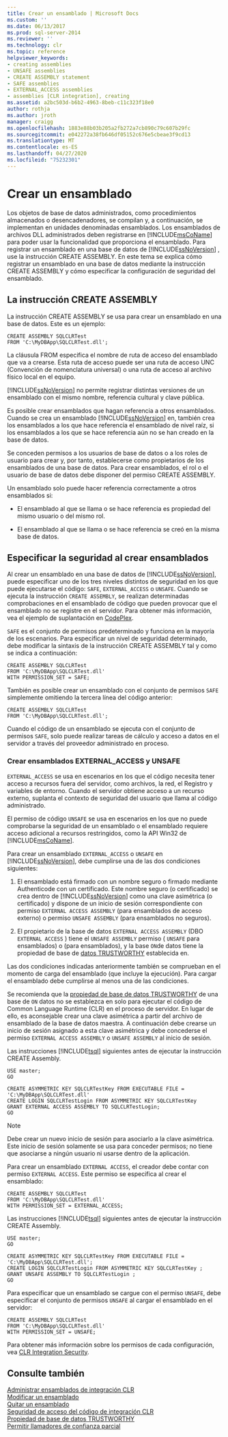 ```yaml
---
title: Crear un ensamblado | Microsoft Docs
ms.custom: ''
ms.date: 06/13/2017
ms.prod: sql-server-2014
ms.reviewer: ''
ms.technology: clr
ms.topic: reference
helpviewer_keywords:
- creating assemblies
- UNSAFE assemblies
- CREATE ASSEMBLY statement
- SAFE assemblies
- EXTERNAL_ACCESS assemblies
- assemblies [CLR integration], creating
ms.assetid: a2bc503d-b6b2-4963-8beb-c11c323f18e0
author: rothja
ms.author: jroth
manager: craigg
ms.openlocfilehash: 1883e88b03b205a2fb272a7cb890c79c607b29fc
ms.sourcegitcommit: e042272a38fb646df05152c676e5cbeae3f9cd13
ms.translationtype: MT
ms.contentlocale: es-ES
ms.lasthandoff: 04/27/2020
ms.locfileid: "75232301"
---
```

# <a name="creating-an-assembly"></a>Crear un ensamblado
  Los objetos de base de datos administrados, como procedimientos almacenados o desencadenadores, se compilan y, a continuación, se implementan en unidades denominadas ensamblados. Los ensamblados de archivos DLL administrados deben registrarse en [!INCLUDE[msCoName](../../../includes/ssnoversion-md.md)] para poder usar la funcionalidad que proporciona el ensamblado. Para registrar un ensamblado en una base de datos de [!INCLUDE[ssNoVersion](../../../includes/ssnoversion-md.md)] , use la instrucción CREATE ASSEMBLY. En este tema se explica cómo registrar un ensamblado en una base de datos mediante la instrucción CREATE ASSEMBLY y cómo especificar la configuración de seguridad del ensamblado.  
  
## <a name="the-create-assembly-statement"></a>La instrucción CREATE ASSEMBLY  
 La instrucción CREATE ASSEMBLY se usa para crear un ensamblado en una base de datos. Este es un ejemplo:  
  
```  
CREATE ASSEMBLY SQLCLRTest  
FROM 'C:\MyDBApp\SQLCLRTest.dll';  
```  
  
 La cláusula FROM especifica el nombre de ruta de acceso del ensamblado que va a crearse. Esta ruta de acceso puede ser una ruta de acceso UNC (Convención de nomenclatura universal) o una ruta de acceso al archivo físico local en el equipo.  
  
 [!INCLUDE[ssNoVersion](../../../includes/ssnoversion-md.md)] no permite registrar distintas versiones de un ensamblado con el mismo nombre, referencia cultural y clave pública.  
  
 Es posible crear ensamblados que hagan referencia a otros ensamblados. Cuando se crea un ensamblado [!INCLUDE[ssNoVersion](../../../includes/ssnoversion-md.md)] en, también crea los ensamblados a los que hace referencia el ensamblado de nivel raíz, si los ensamblados a los que se hace referencia aún no se han creado en la base de datos.  
  
 Se conceden permisos a los usuarios de base de datos o a los roles de usuario para crear y, por tanto, establecerse como propietarios de los ensamblados de una base de datos. Para crear ensamblados, el rol o el usuario de base de datos debe disponer del permiso CREATE ASSEMBLY.  
  
 Un ensamblado solo puede hacer referencia correctamente a otros ensamblados si:  
  
-   El ensamblado al que se llama o se hace referencia es propiedad del mismo usuario o del mismo rol.  
  
-   El ensamblado al que se llama o se hace referencia se creó en la misma base de datos.  
  
## <a name="specifying-security-when-creating-assemblies"></a>Especificar la seguridad al crear ensamblados  
 Al crear un ensamblado en una base de datos de [!INCLUDE[ssNoVersion](../../../includes/ssnoversion-md.md)], puede especificar uno de los tres niveles distintos de seguridad en los que puede ejecutarse el código: `SAFE`, `EXTERNAL_ACCESS` o `UNSAFE`. Cuando se ejecuta la instrucción `CREATE ASSEMBLY`, se realizan determinadas comprobaciones en el ensamblado de código que pueden provocar que el ensamblado no se registre en el servidor. Para obtener más información, vea el ejemplo de suplantación en [CodePlex](https://msftengprodsamples.codeplex.com/).  
  
 `SAFE` es el conjunto de permisos predeterminado y funciona en la mayoría de los escenarios. Para especificar un nivel de seguridad determinado, debe modificar la sintaxis de la instrucción CREATE ASSEMBLY tal y como se indica a continuación:  
  
```  
CREATE ASSEMBLY SQLCLRTest  
FROM 'C:\MyDBApp\SQLCLRTest.dll'  
WITH PERMISSION_SET = SAFE;  
```  
  
 También es posible crear un ensamblado con el conjunto de permisos `SAFE` simplemente omitiendo la tercera línea del código anterior:  
  
```  
CREATE ASSEMBLY SQLCLRTest  
FROM 'C:\MyDBApp\SQLCLRTest.dll';  
```  
  
 Cuando el código de un ensamblado se ejecuta con el conjunto de permisos `SAFE`, solo puede realizar tareas de cálculo y acceso a datos en el servidor a través del proveedor administrado en proceso.  
  
### <a name="creating-external_access-and-unsafe-assemblies"></a>Crear ensamblados EXTERNAL_ACCESS y UNSAFE  
 `EXTERNAL_ACCESS` se usa en escenarios en los que el código necesita tener acceso a recursos fuera del servidor, como archivos, la red, el Registro y variables de entorno. Cuando el servidor obtiene acceso a un recurso externo, suplanta el contexto de seguridad del usuario que llama al código administrado.  
  
 El permiso de código `UNSAFE` se usa en escenarios en los que no puede comprobarse la seguridad de un ensamblado o el ensamblado requiere acceso adicional a recursos restringidos, como la API Win32 de [!INCLUDE[msCoName](../../../includes/msconame-md.md)].  
  
 Para crear un ensamblado `EXTERNAL_ACCESS` o `UNSAFE` en [!INCLUDE[ssNoVersion](../../../includes/ssnoversion-md.md)], debe cumplirse una de las dos condiciones siguientes:  
  
1.  El ensamblado está firmado con un nombre seguro o firmado mediante Authenticode con un certificado. Este nombre seguro (o certificado) se crea dentro de [!INCLUDE[ssNoVersion](../../../includes/ssnoversion-md.md)] como una clave asimétrica (o certificado) y dispone de un inicio de sesión correspondiente con permiso `EXTERNAL ACCESS ASSEMBLY` (para ensamblados de acceso externo) o permiso `UNSAFE ASSEMBLY` (para ensamblados no seguros).  
  
2.  El propietario de la base de datos `EXTERNAL ACCESS ASSEMBLY` (DBO `EXTERNAL ACCESS` ) tiene el `UNSAFE ASSEMBLY` permiso ( `UNSAFE` para ensamblados) o (para ensamblados), y la base `ON`de datos tiene la propiedad de base de [datos TRUSTWORTHY](../../security/trustworthy-database-property.md) establecida en.  
  
 Las dos condiciones indicadas anteriormente también se comprueban en el momento de carga del ensamblado (que incluye la ejecución). Para cargar el ensamblado debe cumplirse al menos una de las condiciones.  
  
 Se recomienda que la [propiedad de base de datos TRUSTWORTHY](../../security/trustworthy-database-property.md) de una base de `ON` datos no se establezca en solo para ejecutar el código de Common Language Runtime (CLR) en el proceso de servidor. En lugar de ello, es aconsejable crear una clave asimétrica a partir del archivo de ensamblado de la base de datos maestra. A continuación debe crearse un inicio de sesión asignado a esta clave asimétrica y debe concederse el permiso `EXTERNAL ACCESS ASSEMBLY` o `UNSAFE ASSEMBLY` al inicio de sesión.  
  
 Las instrucciones [!INCLUDE[tsql](../../../includes/tsql-md.md)] siguientes antes de ejecutar la instrucción CREATE Assembly.  
  
```  
USE master;   
GO    
  
CREATE ASYMMETRIC KEY SQLCLRTestKey FROM EXECUTABLE FILE = 'C:\MyDBApp\SQLCLRTest.dll'     
CREATE LOGIN SQLCLRTestLogin FROM ASYMMETRIC KEY SQLCLRTestKey     
GRANT EXTERNAL ACCESS ASSEMBLY TO SQLCLRTestLogin;   
GO   
```  
  
> [!NOTE]  
>  Debe crear un nuevo inicio de sesión para asociarlo a la clave asimétrica. Este inicio de sesión solamente se usa para conceder permisos; no tiene que asociarse a ningún usuario ni usarse dentro de la aplicación.  
  
 Para crear un ensamblado `EXTERNAL ACCESS`, el creador debe contar con permiso `EXTERNAL ACCESS`. Este permiso se especifica al crear el ensamblado:  
  
```  
CREATE ASSEMBLY SQLCLRTest  
FROM 'C:\MyDBApp\SQLCLRTest.dll'  
WITH PERMISSION_SET = EXTERNAL_ACCESS;  
```  
  
 Las instrucciones [!INCLUDE[tsql](../../../includes/tsql-md.md)] siguientes antes de ejecutar la instrucción CREATE Assembly.  
  
```  
USE master;   
GO    
  
CREATE ASYMMETRIC KEY SQLCLRTestKey FROM EXECUTABLE FILE = 'C:\MyDBApp\SQLCLRTest.dll';     
CREATE LOGIN SQLCLRTestLogin FROM ASYMMETRIC KEY SQLCLRTestKey ;    
GRANT UNSAFE ASSEMBLY TO SQLCLRTestLogin ;  
GO  
```  
  
 Para especificar que un ensamblado se cargue con el permiso `UNSAFE`, debe especificar el conjunto de permisos `UNSAFE` al cargar el ensamblado en el servidor:  
  
```  
CREATE ASSEMBLY SQLCLRTest  
FROM 'C:\MyDBApp\SQLCLRTest.dll'  
WITH PERMISSION_SET = UNSAFE;  
```  
  
 Para obtener más información sobre los permisos de cada configuración, vea [CLR Integration Security](../security/clr-integration-security.md).  
  
## <a name="see-also"></a>Consulte también  
 [Administrar ensamblados de integración CLR](managing-clr-integration-assemblies.md)   
 [Modificar un ensamblado](altering-an-assembly.md)   
 [Quitar un ensamblado](dropping-an-assembly.md)   
 [Seguridad de acceso del código de integración CLR](../security/clr-integration-code-access-security.md)   
 [Propiedad de base de datos TRUSTWORTHY](../../security/trustworthy-database-property.md)   
 [Permitir llamadores de confianza parcial](../../../database-engine/dev-guide/allowing-partially-trusted-callers.md)  
  
